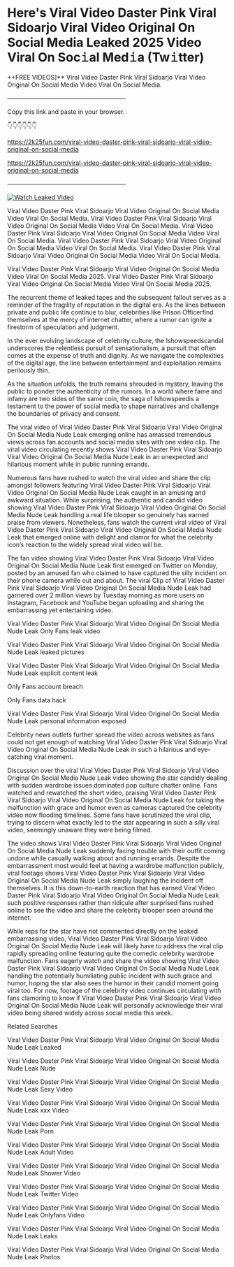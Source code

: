 # Here's Viral Video Daster Pink Viral Sidoarjo Viral Video Original On Social Media Leaked 2025 Video Viral On Soc𝚒al Med𝚒a (Tw𝚒tter)

++FREE VIDEOS]** Viral Video Daster Pink Viral Sidoarjo Viral Video Original On Social Media Video Viral On Social Media.

———————————————————-

Copy this link and paste in your browser.

👇👇👇👇👇👇

https://2k25fun.com/viral-video-daster-pink-viral-sidoarjo-viral-video-original-on-social-media

https://2k25fun.com/viral-video-daster-pink-viral-sidoarjo-viral-video-original-on-social-media

———————————————————-

[![Watch Leaked Video](https://miro.medium.com/v2/resize:fit:828/format:webp/1*cilzJN44JGOrTw9NJCrNHA.gif "Watch Leaked Video")](https://2k25fun.com/viral-video-daster-pink-viral-sidoarjo-viral-video-original-on-social-media)

Viral Video Daster Pink Viral Sidoarjo Viral Video Original On Social Media Video Viral On Social Media. Viral Video Daster Pink Viral Sidoarjo Viral Video Original On Social Media Video Viral On Social Media. Viral Video Daster Pink Viral Sidoarjo Viral Video Original On Social Media Video Viral On Social Media. Viral Video Daster Pink Viral Sidoarjo Viral Video Original On Social Media Video Viral On Social Media. Viral Video Daster Pink Viral Sidoarjo Viral Video Original On Social Media Video Viral On Social Media.

Viral Video Daster Pink Viral Sidoarjo Viral Video Original On Social Media Video Viral On Social Media 2025. Viral Video Daster Pink Viral Sidoarjo Viral Video Original On Social Media Video Viral On Social Media 2025.

The recurrent theme of leaked tapes and the subsequent fallout serves as a reminder of the fragility of reputation in the digital era. As the lines between private and public life continue to blur, celebrities like Prison Officerfind themselves at the mercy of internet chatter, where a rumor can ignite a firestorm of speculation and judgment.

In the ever evolving landscape of celebrity culture, the Ishowspeedscandal underscores the relentless pursuit of sensationalism, a pursuit that often comes at the expense of truth and dignity. As we navigate the complexities of the digital age, the line between entertainment and exploitation remains perilously thin.

As the situation unfolds, the truth remains shrouded in mystery, leaving the public to ponder the authenticity of the rumors. In a world where fame and infamy are two sides of the same coin, the saga of Ishowspeedis a testament to the power of social media to shape narratives and challenge the boundaries of privacy and consent.

The viral video of Viral Video Daster Pink Viral Sidoarjo Viral Video Original On Social Media Nude Leak emerging online has amassed tremendous views across fan accounts and social media sites with one video clip. The viral video circulating recently shows Viral Video Daster Pink Viral Sidoarjo Viral Video Original On Social Media Nude Leak in an unexpected and hilarious moment while in public running errands.

Numerous fans have rushed to watch the viral video and share the clip amongst followers featuring Viral Video Daster Pink Viral Sidoarjo Viral Video Original On Social Media Nude Leak caught in an amusing and awkward situation. While surprising, the authentic and candid video showing Viral Video Daster Pink Viral Sidoarjo Viral Video Original On Social Media Nude Leak handling a real life blooper so genuinely has earned praise from viewers. Nonetheless, fans watch the current viral video of Viral Video Daster Pink Viral Sidoarjo Viral Video Original On Social Media Nude Leak that emerged online with delight and clamor for what the celebrity icon’s reaction to the widely spread viral video will be.

The fan video showing Viral Video Daster Pink Viral Sidoarjo Viral Video Original On Social Media Nude Leak first emerged on Twitter on Monday, posted by an amused fan who claimed to have captured the silly incident on their phone camera while out and about. The viral Clip of Viral Video Daster Pink Viral Sidoarjo Viral Video Original On Social Media Nude Leak had garnered over 2 million views by Tuesday morning as more users on Instagram, Facebook and YouTube began uploading and sharing the embarrassing yet entertaining video.

Viral Video Daster Pink Viral Sidoarjo Viral Video Original On Social Media Nude Leak Only Fans leak video

Viral Video Daster Pink Viral Sidoarjo Viral Video Original On Social Media Nude Leak leaked pictures

Viral Video Daster Pink Viral Sidoarjo Viral Video Original On Social Media Nude Leak explicit content leak

Only Fans account breach

Only Fans data hack

Viral Video Daster Pink Viral Sidoarjo Viral Video Original On Social Media Nude Leak personal information exposed

Celebrity news outlets further spread the video across websites as fans could not get enough of watching Viral Video Daster Pink Viral Sidoarjo Viral Video Original On Social Media Nude Leak in such a hilarious and eye-catching viral moment.

Discussion over the viral Viral Video Daster Pink Viral Sidoarjo Viral Video Original On Social Media Nude Leak video showing the star candidly dealing with sudden wardrobe issues dominated pop culture chatter online. Fans watched and rewatched the short video, praising Viral Video Daster Pink Viral Sidoarjo Viral Video Original On Social Media Nude Leak for taking the malfunction with grace and humor even as cameras captured the celebrity video now flooding timelines. Some fans have scrutinized the viral clip, trying to discern what exactly led to the star appearing in such a silly viral video, seemingly unaware they were being filmed.

The video shows Viral Video Daster Pink Viral Sidoarjo Viral Video Original On Social Media Nude Leak suddenly facing trouble with their outfit coming undone while casually walking about and running errands. Despite the embarrassment most would feel at having a wardrobe malfunction publicly, viral footage shows Viral Video Daster Pink Viral Sidoarjo Viral Video Original On Social Media Nude Leak simply laughing the incident off themselves. It is this down-to-earth reaction that has earned Viral Video Daster Pink Viral Sidoarjo Viral Video Original On Social Media Nude Leak such positive responses rather than ridicule after surprised fans rushed online to see the video and share the celebrity blooper seen around the internet.

While reps for the star have not commented directly on the leaked embarrassing video, Viral Video Daster Pink Viral Sidoarjo Viral Video Original On Social Media Nude Leak will likely have to address the viral clip rapidly spreading online featuring quite the comedic celebrity wardrobe malfunction. Fans eagerly watch and share the video showing Viral Video Daster Pink Viral Sidoarjo Viral Video Original On Social Media Nude Leak handling the potentially humiliating public incident with such grace and humor, hoping the star also sees the humor in their candid moment going viral too. For now, footage of the celebrity video continues circulating with fans clamoring to know if Viral Video Daster Pink Viral Sidoarjo Viral Video Original On Social Media Nude Leak will personally acknowledge their viral video being shared widely across social media this week.

Related Searches

Viral Video Daster Pink Viral Sidoarjo Viral Video Original On Social Media Nude Leak Leaked

Viral Video Daster Pink Viral Sidoarjo Viral Video Original On Social Media Nude Leak Nude

Viral Video Daster Pink Viral Sidoarjo Viral Video Original On Social Media Nude Leak Sexy Video

Viral Video Daster Pink Viral Sidoarjo Viral Video Original On Social Media Nude Leak xxx Video

Viral Video Daster Pink Viral Sidoarjo Viral Video Original On Social Media Nude Leak Porn

Viral Video Daster Pink Viral Sidoarjo Viral Video Original On Social Media Nude Leak Adult Video

Viral Video Daster Pink Viral Sidoarjo Viral Video Original On Social Media Nude Leak Shower Video

Viral Video Daster Pink Viral Sidoarjo Viral Video Original On Social Media Nude Leak Twitter Video

Viral Video Daster Pink Viral Sidoarjo Viral Video Original On Social Media Nude Leak Onlyfans Video

Viral Video Daster Pink Viral Sidoarjo Viral Video Original On Social Media Nude Leak Leaks

Viral Video Daster Pink Viral Sidoarjo Viral Video Original On Social Media Nude Leak Photos